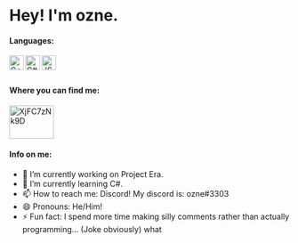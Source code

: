 # Hey! I'm ozne.
#### Languages:
<img align="left" alt="C++" width="26px" src="https://upload.wikimedia.org/wikipedia/commons/7/7a/C_Sharp_logo.svg"/>
<img align="left" alt="C#" width="26px" src="https://cdn.worldvectorlogo.com/logos/c--4.svg"/>
<img align="left" alt="JS" width="26px" src="https://upload.wikimedia.org/wikipedia/commons/9/99/Unofficial_JavaScript_logo_2.svg"/>
<br /> <br />

#### Where you can find me:
<a href="https://cdn.discordapp.com/attachments/766096828868591626/815661872623779960/unknown.png" target="blank"><img align="center" src="https://discord.com/assets/f8389ca1a741a115313bede9ac02e2c0.svg" alt="XjFC7zNk9D" height="60" width="80" /></a>

#### Info on me:
- 🔭 I’m currently working on Project Era.
- 🌱 I’m currently learning C#.
- 📫 How to reach me: Discord! My discord is: ozne#3303
- 😄 Pronouns: He/Him!
- ⚡ Fun fact: I spend more time making silly comments rather than actually programming... (Joke obviously) what
